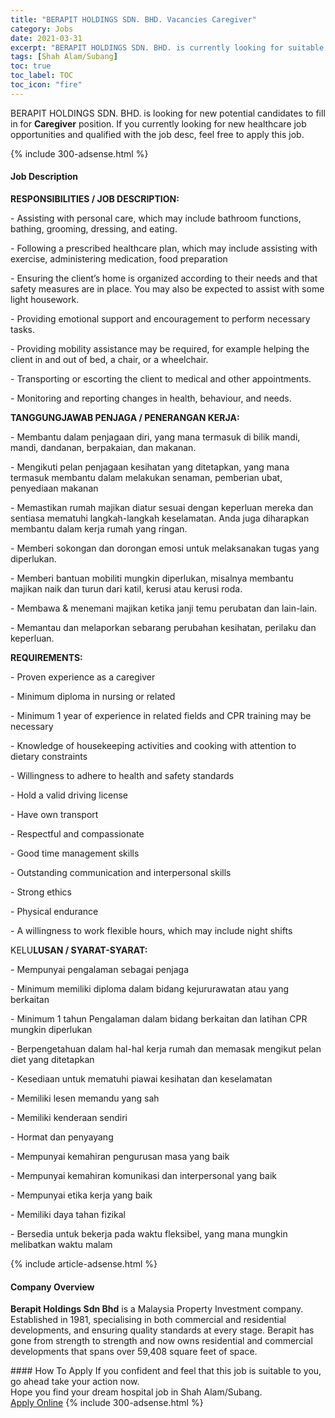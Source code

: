 ```yaml
---
title: "BERAPIT HOLDINGS SDN. BHD. Vacancies Caregiver" 
category: Jobs 
date: 2021-03-31 
excerpt: "BERAPIT HOLDINGS SDN. BHD. is currently looking for suitable person to fill in the Caregiver which positioned at Shah Alam/Subang" 
tags: [Shah Alam/Subang] 
toc: true 
toc_label: TOC 
toc_icon: "fire" 
--- 
```


<p>BERAPIT HOLDINGS SDN. BHD. is looking for new potential candidates to fill in for <b>Caregiver</b> position. If you currently looking for new healthcare job opportunities and qualified with the job desc, feel free to apply this job.
</p>{% include 300-adsense.html %} 
<div><div><h4>Job Description</h4></div><div><div><span><div><p><strong>RESPONSIBILITIES / JOB DESCRIPTION:</strong></p><p>- Assisting with personal care, which may include bathroom functions, bathing, grooming, dressing, and eating.</p><p>- Following a prescribed healthcare plan, which may include assisting with exercise, administering medication, food preparation</p><p>- Ensuring the client&#8217;s home is organized according to their needs and that safety measures are in place. You may also be expected to assist with some light housework.</p><p>- Providing emotional support and encouragement to perform necessary tasks.</p><p>- Providing mobility assistance may be required, for example helping the client in and out of bed, a chair, or a wheelchair.</p><p>- Transporting or escorting the client to medical and other appointments.</p><p>- Monitoring and reporting changes in health, behaviour, and needs.</p><p><strong>TANGGUNGJAWAB PENJAGA / PENERANGAN KERJA:</strong></p><p>- Membantu dalam penjagaan diri, yang mana termasuk di bilik mandi, mandi, dandanan, berpakaian, dan makanan.</p><p>- Mengikuti pelan penjagaan kesihatan yang ditetapkan, yang mana termasuk membantu dalam melakukan senaman, pemberian ubat, penyediaan makanan</p><p>- Memastikan rumah majikan diatur sesuai dengan keperluan mereka dan sentiasa mematuhi langkah-langkah keselamatan. Anda juga diharapkan membantu dalam kerja rumah yang ringan.</p><p>- Memberi sokongan dan dorongan emosi untuk melaksanakan tugas yang diperlukan.</p><p>- Memberi bantuan mobiliti mungkin diperlukan, misalnya membantu majikan naik dan turun dari katil, kerusi atau kerusi roda.</p><p>- Membawa &amp; menemani majikan ketika janji temu perubatan dan lain-lain.</p><p>- Memantau dan melaporkan sebarang perubahan kesihatan, perilaku dan keperluan.</p><p><strong>REQUIREMENTS:</strong></p><p>- Proven experience as a caregiver</p><p>- Minimum diploma in nursing or related</p><p>- Minimum 1 year of experience in related fields and CPR training may be necessary</p><p>- Knowledge of housekeeping activities and cooking with attention to dietary constraints</p><p>- Willingness to adhere to health and safety standards</p><p>- Hold a valid driving license&#160;</p><p>- Have own transport</p><p>- Respectful and compassionate</p><p>- Good time management skills</p><p>- Outstanding communication and interpersonal skills</p><p>- Strong ethics</p><p>- Physical endurance</p><p>- A willingness to work flexible hours, which may include night shifts<strong></strong></p><p>KELU<strong>LUSAN / SYARAT-SYARAT:</strong></p><p>- Mempunyai pengalaman sebagai penjaga</p><p>- Minimum memiliki diploma dalam bidang kejururawatan atau yang berkaitan</p><p>- Minimum 1 tahun Pengalaman dalam bidang berkaitan dan latihan CPR mungkin diperlukan</p><p>- Berpengetahuan dalam hal-hal kerja rumah dan memasak mengikut pelan diet yang ditetapkan</p><p>- Kesediaan untuk mematuhi piawai kesihatan dan keselamatan</p><p>- Memiliki lesen memandu yang sah</p><p>- Memiliki kenderaan sendiri</p><p>- Hormat dan penyayang</p><p>- Mempunyai kemahiran pengurusan masa yang baik</p><p>- Mempunyai kemahiran komunikasi dan interpersonal yang baik</p><p>- Mempunyai etika kerja yang baik</p><p>- Memiliki daya tahan fizikal</p><p>- Bersedia untuk bekerja pada waktu fleksibel, yang mana mungkin melibatkan waktu malam</p></div></span></div></div></div> 
{% include article-adsense.html %} 
<div><div><h4>Company Overview</h4></div><div><div><span><div><p><strong>Berapit Holdings Sdn Bhd</strong> is a Malaysia Property Investment company. Established in 1981, specialising in both commercial and residential developments, and ensuring quality standards at every stage. Berapit has gone from strength to strength and now owns residential and commercial developments that spans over 59,408 square feet of space.</p></div></span></div></div></div> 
#### How To Apply 
If you confident and feel that this job is suitable to you, go ahead take your action now. <br/> 
Hope you find your dream hospital job in Shah Alam/Subang. <br/> 
<a href="https://www.jobstreet.com.my/en/job/caregiver-4495159?jobId=jobstreet-my-job-4495159" class="btn btn--warning" target="_blank" rel="nofollow noopenner">Apply Online</a> 
{% include 300-adsense.html %} 